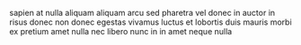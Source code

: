 sapien at nulla aliquam aliquam arcu sed pharetra vel donec in auctor in risus
donec non donec egestas vivamus luctus et lobortis duis mauris morbi ex pretium
amet nulla nec libero nunc in in amet neque nulla
